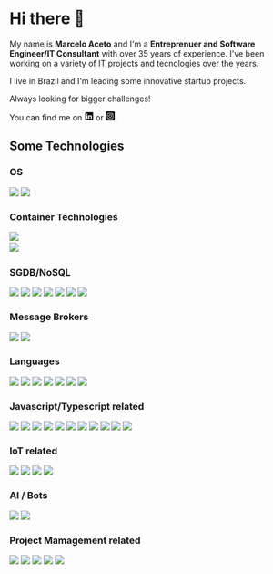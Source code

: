 # Hi there 👋

<!--
**maceto2016/maceto2016** is a ✨ _special_ ✨ repository because its `README.md` (this file) appears on your GitHub profile.

Here are some ideas to get you started:

- 🔭 I’m currently working on ...
- 🌱 I’m currently learning ...
- 👯 I’m looking to collaborate on ...
- 🤔 I’m looking for help with ...
- 💬 Ask me about ...
- 📫 How to reach me: ...
- 😄 Pronouns: ...
- ⚡ Fun fact: ...
-->

My name is **Marcelo Aceto** and I'm a **Entreprenuer and Software Engineer/IT Consultant** with over 35 years of experience. I've been working on a variety of IT projects and tecnologies over the years.

I live in Brazil and I'm leading some innovative startup projects.

Always looking for bigger challenges!

You can find me on [![LinkedIn](./assets/linkedin-16.png)][1] or [![Instagram](./assets/instagram-16.png)][2].

## Some Technologies

### OS

![](https://img.shields.io/badge/OS-Linux-informational?style=flat&logo=linux&logoColor=white&color=2bbc8a)
![](https://img.shields.io/badge/OS-windows-informational?style=flat&logo=windows&logoColor=white&color=2bbc8a)

### Container Technologies

![](https://img.shields.io/badge/Tools-Docker-informational?style=flat&logo=docker&logoColor=white&color=2bbc8a)  
![](https://img.shields.io/badge/Tools-Kubernetes-informational?style=flat&logo=kubernetes&logoColor=white&color=2bbc8a)

### SGDB/NoSQL

![](https://img.shields.io/badge/Tools-PostgreSQL-informational?style=flat&logo=postgresql&logoColor=white&color=2bbc8a)
![](https://img.shields.io/badge/Tools-Orocle-informational?style=flat&logo=oracle&logoColor=white&color=2bbc8a)
![](https://img.shields.io/badge/Tools-SQLServer-informational?style=flat&logo=microsoft-sql-server&logoColor=white&color=2bbc8a)
![](https://img.shields.io/badge/Tools-Informix-informational?style=flat&logo=ibm-informix&logoColor=white&color=2bbc8a)
![](https://img.shields.io/badge/Tools-MySQL-informational?style=flat&logo=MySQL&logoColor=white&color=2bbc8a)
![](https://img.shields.io/badge/Tools-MongoDB-informational?style=flat&logo=mongodb&logoColor=white&color=2bbc8a) ![](https://img.shields.io/badge/Tools-Redis-informational?style=flat&logo=redis&logoColor=white&color=2bbc8a)

### Message Brokers

![](https://img.shields.io/badge/Tools-Kafka-informational?style=flat&logo=apachekafka&logoColor=white&color=2bbc8a)
![](https://img.shields.io/badge/Tools-RabbitMQ-informational?style=flat&logo=rabbitmq&logoColor=white&color=2bbc8a)

### Languages

![](https://img.shields.io/badge/Code-Python-informational?style=flat&logo=python&logoColor=white&color=2bbc8a)
![](https://img.shields.io/badge/Code-JavaScript-informational?style=flat&logo=javascript&logoColor=white&color=2bbc8a)
![](https://img.shields.io/badge/Code-Typescript-informational?style=flat&logo=typescript&logoColor=white&color=2bbc8a)
![](https://img.shields.io/badge/Code-Golang-informational?style=flat&logo=go&logoColor=white&color=2bbc8a)
![](https://img.shields.io/badge/Code-ObjectPascal-informational?style=flat&logo=delphi&logoColor=white&color=2bbc8a)
![](https://img.shields.io/badge/Code-C++-informational?style=flat&logo=cplusplus&logoColor=white&color=2bbc8a)
![](https://img.shields.io/badge/Code-ASM_80x86-informational?style=flat&logo=assemblyscript&logoColor=white&color=2bbc8a)

### Javascript/Typescript related

![](https://img.shields.io/badge/Code-Vue-informational?style=flat&logo=vue.js&logoColor=white&color=2bbc8a)
![](https://img.shields.io/badge/Code-Jquery-informational?style=flat&logo=jquery&logoColor=white&color=2bbc8a)
![](https://img.shields.io/badge/Code-Jquery_Mobile-informational?style=flat&logo=jquery&logoColor=white&color=2bbc8a)
![](https://img.shields.io/badge/Code-NodeJS-informational?style=flat&logo=node.js&logoColor=white&color=2bbc8a)
![](https://img.shields.io/badge/Code-NestJS-informational?style=flat&logo=nestjs&logoColor=white&color=2bbc8a)
![](https://img.shields.io/badge/ORM-Sequelize-informational?style=flat&logo=sequelize&logoColor=white&color=2bbc8a)
![](https://img.shields.io/badge/ORM-Mongoose/Typegooose-informational?style=flat&logo=sequelize&logoColor=white&color=2bbc8a)
![](https://img.shields.io/badge/ORM-TypeORM-informational?style=flat&logo=sequelize&logoColor=white&color=2bbc8a)
![](https://img.shields.io/badge/Tools-PWA-informational?style=flat&logo=pwa&logoColor=white&color=2bbc8a)
![](https://img.shields.io/badge/Code-Microservices-informational?style=flat&logo=nestjs&logoColor=white&color=2bbc8a)
![](https://img.shields.io/badge/Code-GraphQL-informational?style=flat&logo=graphql&logoColor=white&color=2bbc8a)

### IoT related

![](https://img.shields.io/badge/IoT-Arduino-informational?style=flat&logo=arduino&logoColor=white&color=2bbc8a)
![](https://img.shields.io/badge/IoT-ESP8266_Family-informational?style=flat&logo=arduino&logoColor=white&color=2bbc8a)
![](https://img.shields.io/badge/IoT-LoRa-informational?style=flat&logo=arduino&logoColor=white&color=2bbc8a)
![](https://img.shields.io/badge/IoT-MQTT-informational?style=flat&logo=arduino&logoColor=white&color=2bbc8a)

### AI / Bots

![](https://img.shields.io/badge/Tools-Alexa-informational?style=flat&logo=amazonalexa&logoColor=white&color=2bbc8a)
![](https://img.shields.io/badge/Tools-Google_Assistant-informational?style=flat&logo=googleassistant&logoColor=white&color=2bbc8a)

### Project Mamagement related

![](https://img.shields.io/badge/Tools-UML-informational?style=flat&logo=protondb&logoColor=white&color=2bbc8a)
![](https://img.shields.io/badge/Tools-DFD-informational?style=flat&logo=protondb&logoColor=white&color=2bbc8a)
![](https://img.shields.io/badge/Tools-Kanban-informational?style=flat&logo=protondb&logoColor=white&color=2bbc8a)
![](https://img.shields.io/badge/Tools-SCRUM-informational?style=flat&logo=protondb&logoColor=white&color=2bbc8a)
![](https://img.shields.io/badge/Tools-BPMN-informational?style=flat&logo=protondb&logoColor=white&color=2bbc8a)

<!-- Links to my personal social media accounts -->

[1]: https://www.linkedin.com/in/macetofit
[2]: https://www.instagram.com/macetofit
